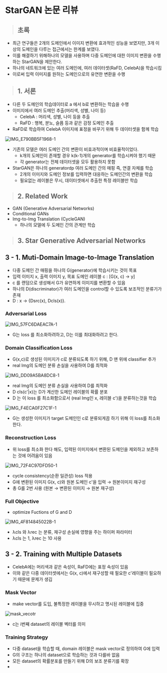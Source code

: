 # StarGAN 논문 리뷰

> ## 초록

* 최근 연구들은 2개의 도메인에서 이미지 변환에 효과적인 성능을 보였지만, 3개 이상의 도메인을 다루는 접근에서는 한계를 보였다.
* 이를 해결하기 위해하나의 모델을 사용하며 다중 도메인에 대한 이미지 변환을 수행하는 StarGAN을 제안한다.
* 하나의 네트워크에 있는 여러 도메인에, 여러 데이터셋(RaFD, CelebA)을 학습시킴
* 이로써 입력 이미지를 원하는 도메인으로의 유연한 변환을 수행

> ## 1. 서론

* 다른 두 도메인의 학습데이터로 a 에서 b로 변환하는 학습을 수행
* 이미지에서 여러 도메인 추출(머리색, 성별, 나이 등)
  * CelebA : 머리색, 성별, 나이 등을 추출
  * RaFD : 행복, 분노, 슬픔 등과 같은 감정 도메인 추출
* RaFD로 학습하여 CelebA 이미지에 표정을 바꾸기 위해 두 데이터셋을 함께 학습

![IMG_E790BB5F1968-1](https://user-images.githubusercontent.com/50629765/219863839-0c3d675b-a9dd-43a1-ae0c-8789f3025ac9.jpeg)

* 기존의 모델은 여러 도메인 간의 변환이 비효과적이며 비효율적이었다.
  * k개의 도메인이 존재할 경우 k(k-1)개의 generator를 학습시켜야 했기 때문
  * 각 generator는 전체 데이터셋을 모두 활용하지 못함
* StarGAN은 하나의 generatordp 여러 도메인 간의 매핑 즉, 연결 자체를 학습
  * 2개의 이미지와 도메인 정보를 입력하면 대응하는 도메인간의 변환을 학습
  * 필요없는 레이블은 무시, 데이터셋에서 추출한 특정 레이블만 학습

> ## 2. Related Work

* GAN (Generative Adversarial Networks)
* Conditional GANs
* Img-to-Img Translation (CycleGAN)
  * 하나의 모델에 두 도메인 간의 관계만 학습

> ## 3. Star Generative Adversarial Networks

## 3 - 1. Muti-Domain Image-to-Image Translation

* 다중 도메인 간 매핑을 하나의 G(generator)에 학습시키는 것이 목표
* 입력 이미지 x, 출력 이미지 y, 목표 도메인 레이블 c : [G(x, c) -> y]
* c 를 랜덤으로 생성해서 G가 유연하게 이미지를 변환할 수 있음
* 하나의 D(discriminator)가 여러 도메인을 control할 수 있도록 보조적인 분류기가 존재
* D : x → {Dsrc(x), Dcls(x)}.
  
### Adversarial Loss 

![IMG_57FC6DAEAC7A-1](https://user-images.githubusercontent.com/50629765/219863865-89884597-4d1c-4371-988f-08c97afbf0e9.jpeg)


* G는 loss 를 최소화하려하고, D는 이를 최대화하려고 한다.
  
### Domain Classification Loss

* G(x,c)로 생성된 이미지가 c로 분류되도록 하기 위해, D 맨 위에 classifier 추가
* real Img의 도메인 분류 손실을 사용하여 D를 최적화

![IMG_DD09A5BA8DC8-1](https://user-images.githubusercontent.com/50629765/219863884-b591a08f-989c-460a-b5c0-6a2e04da097b.jpeg)

* real Img의 도메인 분류 손실을 사용하여 D를 최적화
* D cls(c′|x)는 D가 계산한 도메인 레이블의 확률 분포
* D 는 이 loss 를 최소화함으로서 (real Img인 x, 레이블 c')을 분류하는것을 학습

![IMG_F4ECA0F27C1F-1](https://user-images.githubusercontent.com/50629765/219863889-f1be11ce-18cd-4b66-a968-66573beb0be1.jpeg)

* G는 생성한 이미지가 target 도메인인 c로 분류되게끔 하기 위해 이 loss를 최소화한다.

### Reconstruction Loss

* 위 loss를 최소화 한다 해도, 입력된 이미지에서 변환된 도메인을 제외하고 보존하는 것에 어려움이 있음

![IMG_72F4C97DFD50-1](https://user-images.githubusercontent.com/50629765/219863895-5c768829-1131-4f4d-9a04-8c595500e1f9.jpeg)

* cycle consistency(순환 일관성) loss 적용
* G에 변환된 이미지 G(x, c)와 원본 도메인 c'을 입력 → 원본이미지 재구성
* 총 G를 2번 사용 (원본 → 변환된 이미지 → 원본 재구성)

### Full Objective

* optimize Fuctions of G and D
  
![IMG_4F814845022B-1](https://user-images.githubusercontent.com/50629765/219863898-35a4e46b-de00-4192-b902-60bce54c374a.jpeg)

* λcls 와 λrec 는 분류, 재구성 손실에 영향을 주는 하이퍼 파라미터
* λcls 는 1, λrec 는 10 사용

## 3 - 2. Training with Multiple Datasets

* CelebA에는 머리색과 같은 속성이, RaFD에는 표정 속성이 있음
* 이와 같은 다중 데이터셋에서는 G(x, c)에서 재구성할 때 필요한 c'레이블이 필요하기 때문에 문제가 생김

### Mask Vector

* make vector를 도입, 불특정한 레이블을 무시하고 명시된 레이블에 집중

![mask_vecotr](https://user-images.githubusercontent.com/50629765/219866136-663ceab6-d40f-4080-a6fe-cc7df648216e.jpeg)


* c는 i번째 dataset의 레이블 벡터를 의미

### Training Strategy

* 다중 dataset을 학습할 때, domain 레이블은 mask vector로 정의하여 G에 입력
* G의 구조는 하나의 dataset으로 학습하는 것과 다를바 없음
* 모든 dataset의 확률분포를 만들기 위해 D의 보조 분류기를 확장
* 
